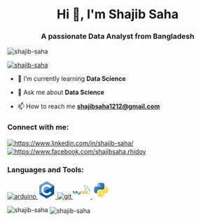 <h1 align="center">Hi 👋, I'm Shajib Saha</h1>
<h3 align="center">A passionate Data Analyst from Bangladesh</h3>

<p align="left"> <img src="https://komarev.com/ghpvc/?username=shajib-saha&label=Profile%20views&color=0e75b6&style=flat" alt="shajib-saha" /> </p>

<p align="left"> <a href="https://github.com/ryo-ma/github-profile-trophy"><img src="https://github-profile-trophy.vercel.app/?username=shajib-saha" alt="shajib-saha" /></a> </p>

- 🌱 I’m currently learning **Data Science**

- 💬 Ask me about **Data Science**

- 📫 How to reach me **shajibsaha1212@gmail.com**

<h3 align="left">Connect with me:</h3>
<p align="left">
<a href="https://linkedin.com/in/https://www.linkedin.com/in/shajib-saha/" target="blank"><img align="center" src="https://raw.githubusercontent.com/rahuldkjain/github-profile-readme-generator/master/src/images/icons/Social/linked-in-alt.svg" alt="https://www.linkedin.com/in/shajib-saha/" height="30" width="40" /></a>
<a href="https://fb.com/https://www.facebook.com/shajibsaha.rhidoy" target="blank"><img align="center" src="https://raw.githubusercontent.com/rahuldkjain/github-profile-readme-generator/master/src/images/icons/Social/facebook.svg" alt="https://www.facebook.com/shajibsaha.rhidoy" height="30" width="40" /></a>
</p>

<h3 align="left">Languages and Tools:</h3>
<p align="left"> <a href="https://www.arduino.cc/" target="_blank" rel="noreferrer"> <img src="https://cdn.worldvectorlogo.com/logos/arduino-1.svg" alt="arduino" width="40" height="40"/> </a> <a href="https://www.cprogramming.com/" target="_blank" rel="noreferrer"> <img src="https://raw.githubusercontent.com/devicons/devicon/master/icons/c/c-original.svg" alt="c" width="40" height="40"/> </a> <a href="https://git-scm.com/" target="_blank" rel="noreferrer"> <img src="https://www.vectorlogo.zone/logos/git-scm/git-scm-icon.svg" alt="git" width="40" height="40"/> </a> <a href="https://www.mysql.com/" target="_blank" rel="noreferrer"> <img src="https://raw.githubusercontent.com/devicons/devicon/master/icons/mysql/mysql-original-wordmark.svg" alt="mysql" width="40" height="40"/> </a> <a href="https://www.python.org" target="_blank" rel="noreferrer"> <img src="https://raw.githubusercontent.com/devicons/devicon/master/icons/python/python-original.svg" alt="python" width="40" height="40"/> </a> </p>

<p><img align="left" src="https://github-readme-stats.vercel.app/api/top-langs?username=shajib-saha&show_icons=true&locale=en&layout=compact" alt="shajib-saha" /></p>

<p>&nbsp;<img align="center" src="https://github-readme-stats.vercel.app/api?username=shajib-saha&show_icons=true&locale=en" alt="shajib-saha" /></p>
